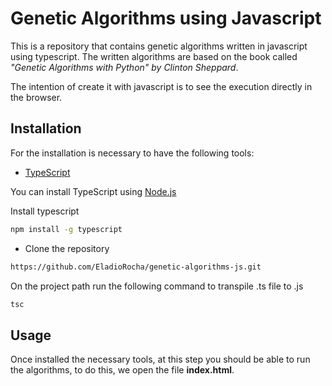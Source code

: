 # Genetic Algorithms using Javascript

This is a repository that contains genetic algorithms written in javascript using typescript. The written algorithms are based on the book called *"Genetic Algorithms with Python" by Clinton Sheppard*.

The intention of create it with javascript is to see the execution directly in the browser.

## Installation

For the installation is necessary to have the following tools:
* [TypeScript](https://www.typescriptlang.org/)

You can install TypeScript using [Node.js](https://nodejs.org/)

Install typescript

```bash
npm install -g typescript
```

* Clone the repository

```bash
https://github.com/EladioRocha/genetic-algorithms-js.git
```

On the project path run the following command to transpile .ts file to .js

```bash
tsc
```

## Usage

Once installed the necessary tools, at this step you should be able to run the algorithms, to do this, we open the file **index.html**.